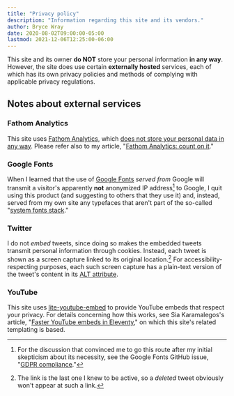 ```yaml
---
title: "Privacy policy"
description: "Information regarding this site and its vendors."
author: Bryce Wray
date: 2020-08-02T09:00:00-05:00
lastmod: 2021-12-06T12:25:00-06:00
---
```


This site and its owner **do NOT** store your personal information **in any way**. However, the site does use certain **externally hosted** services, each of which has its own privacy policies and methods of complying with applicable privacy regulations.

## Notes about external services

### Fathom Analytics

This site uses [Fathom Analytics](https://usefathom.com), which [does not store your personal data in any way](https://usefathom.com/blog/anonymization). Please refer also to my article, "[Fathom Analytics: count on it](/posts/2020/06/fathom-analytics-count-on-it)."

### Google Fonts

When I learned that the use of [Google Fonts](https://fonts.google.com) *served from* Google will transmit a visitor's apparently **not** anonymized IP address[^Issue1495] to Google, I quit using this product (and suggesting to others that they use it) and, instead, served from my own site any typefaces that aren't part of the so-called "[system fonts stack](/posts/2018/10/web-typography-part-2)."

[^Issue1495]: For the discussion that convinced me to go this route after my initial skepticism about its necessity, see the Google Fonts GitHub issue, "[GDPR compliance](https://github.com/google/fonts/issues/1495)."

### Twitter

I do not *embed* tweets, since doing so makes the embedded tweets transmit personal information through cookies. Instead, each tweet is shown as a screen capture linked to its original location.[^delTweet] For accessibility-respecting purposes, each such screen capture has a plain-text version of the tweet's content in its [ALT attribute](https://en.wikipedia.org/wiki/Alt_attribute).

[^delTweet]: The link is the last one I knew to be active, so a *deleted* tweet obviously won't appear at such a link.

### YouTube

This site uses [lite-youtube-embed](https://github.com/paulirish/lite-youtube-embed) to provide YouTube embeds that respect your privacy. For details concerning how this works, see Sia Karamalegos's article, "[Faster YouTube embeds in Eleventy](https://sia.codes/posts/lite-youtube-embed-eleventy/)," on which this site's related templating is based.
